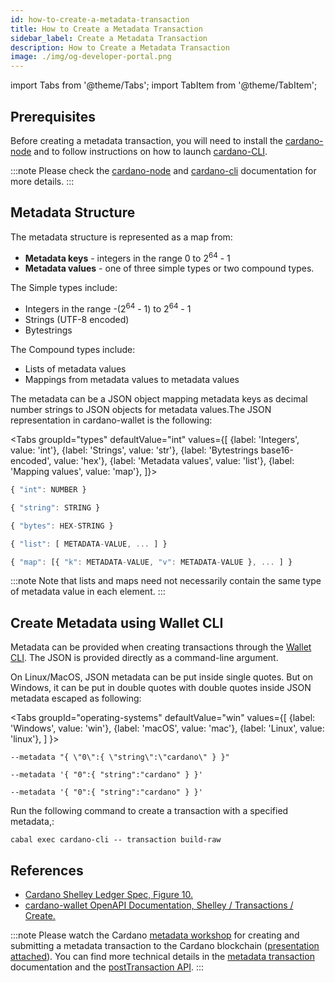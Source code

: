 ```yaml
---
id: how-to-create-a-metadata-transaction
title: How to Create a Metadata Transaction
sidebar_label: Create a Metadata Transaction
description: How to Create a Metadata Transaction
image: ./img/og-developer-portal.png
---
```

import Tabs from '@theme/Tabs';
import TabItem from '@theme/TabItem';

## Prerequisites

Before creating a metadata transaction, you will need to install the [cardano-node](https://github.com/input-output-hk/cardano-node#cardano-node-overview) and to follow instructions on how to launch [cardano-CLI](https://github.com/input-output-hk/cardano-node/tree/master/cardano-cli#cardano-cli).

:::note
Please check the [cardano-node](https://docs.cardano.org/projects/cardano-node/en/latest/) and [cardano-cli](https://docs.cardano.org/projects/cardano-node/en/latest/reference/cardano-node-cli-reference.html) documentation for more details.
:::

## Metadata Structure

The metadata structure is represented as a map from:
* **Metadata keys** - integers in the range 0 to 2<sup>64</sup> - 1
* **Metadata values** - one of three simple types or two compound types.

The Simple types include:
* Integers in the range -(2<sup>64</sup> - 1) to 2<sup>64</sup> - 1
* Strings (UTF-8 encoded)
* Bytestrings

The Compound types include:
* Lists of metadata values
* Mappings from metadata values to metadata values

The metadata can be a JSON object mapping metadata keys as decimal number strings to JSON objects for metadata values.The JSON representation in cardano-wallet is the following:

<Tabs
  groupId="types"
  defaultValue="int"
  values={[
    {label: 'Integers', value: 'int'},
    {label: 'Strings', value: 'str'},
    {label: 'Bytestrings base16-encoded', value: 'hex'},
    {label: 'Metadata values', value: 'list'},
    {label: 'Mapping values', value: 'map'},
  ]}>
<TabItem value="int">  

```js
{ "int": NUMBER }
```

</TabItem>
<TabItem value="str">

```js
{ "string": STRING }
```

</TabItem>
<TabItem value="hex">

```js
{ "bytes": HEX-STRING }
```

</TabItem>
<TabItem value="list">

```js
{ "list": [ METADATA-VALUE, ... ] }
```

</TabItem>
<TabItem value="map">

```js
{ "map": [{ "k": METADATA-VALUE, "v": METADATA-VALUE }, ... ] }
```

</TabItem>
</Tabs>

:::note
Note that lists and maps need not necessarily contain the same type of metadata value in each element.
:::

## Create Metadata using Wallet CLI

Metadata can be provided when creating transactions through the [Wallet CLI](https://github.com/input-output-hk/cardano-wallet/wiki/Wallet-command-line-interface). The JSON is provided directly as a command-line argument.

On Linux/MacOS, JSON metadata can be put inside single quotes. But on Windows, it can be put in double quotes with double quotes inside JSON metadata escaped as following:

<Tabs
  groupId="operating-systems"
  defaultValue="win"
  values={[
    {label: 'Windows', value: 'win'},
    {label: 'macOS', value: 'mac'},
    {label: 'Linux', value: 'linux'},
  ]
}>
<TabItem value="win">

```
--metadata "{ \"0\":{ \"string\":\"cardano\" } }"
```

</TabItem>
<TabItem value="mac">

```
--metadata '{ "0":{ "string":"cardano" } }'
```

</TabItem>
<TabItem value="linux">

```
--metadata '{ "0":{ "string":"cardano" } }'
```

</TabItem>
</Tabs>

Run the following command to create a transaction with a specified metadata,:
```
cabal exec cardano-cli -- transaction build-raw
```

## References

* [Cardano Shelley Ledger Spec, Figure 10.](https://hydra.iohk.io/job/Cardano/cardano-ledger-specs/specs.shelley-ledger/latest/download-by-type/doc-pdf/ledger-spec)
* [cardano-wallet OpenAPI Documentation, Shelley / Transactions / Create.](https://input-output-hk.github.io/cardano-wallet/api/edge/#operation/postTransaction)


:::note 
Please watch the Cardano [metadata workshop](https://www.crowdcast.io/e/metadata) for creating and submitting a metadata transaction to the Cardano blockchain ([presentation attached](https://docs.google.com/presentation/d/1ursHchJiBP5ZVuXcW2uVJMmzXjlJk_di65CKmAplEy4/edit#slide=id.gb7121fc2c5_4_0)). You can find more technical details in the [metadata transaction](https://docs.cardano.org/projects/cardano-node/en/latest/reference/tx-metadata.html?highlight=metadata) documentation and the [postTransaction API](https://input-output-hk.github.io/cardano-wallet/api/edge/#operation/postTransaction).
:::
